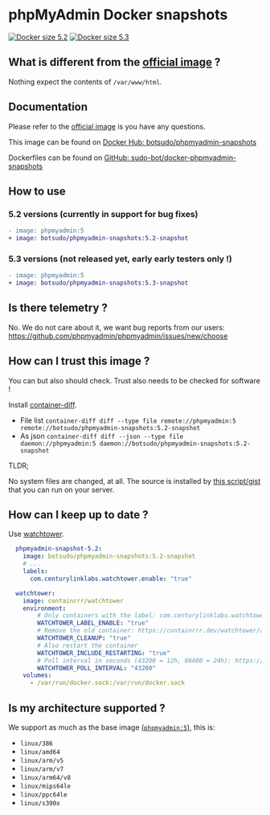 # phpMyAdmin Docker snapshots

[![Docker size 5.2](https://img.shields.io/docker/image-size/botsudo/phpmyadmin-snapshots/5.2-snapshot?style=flat-square)](https://hub.docker.com/r/botsudo/phpmyadmin-snapshots)
[![Docker size 5.3](https://img.shields.io/docker/image-size/botsudo/phpmyadmin-snapshots/5.3-snapshot?style=flat-square)](https://hub.docker.com/r/botsudo/phpmyadmin-snapshots)

## What is different from the [official image](https://hub.docker.com/_/phpmyadmin) ?

Nothing expect the contents of `/var/www/html`.

## Documentation

Please refer to the [official image](https://hub.docker.com/_/phpmyadmin) is you have any questions.

This image can be found on [Docker Hub: botsudo/phpmyadmin-snapshots](https://hub.docker.com/r/botsudo/phpmyadmin-snapshots)

Dockerfiles can be found on [GitHub: sudo-bot/docker-phpmyadmin-snapshots](https://github.com/sudo-bot/docker-phpmyadmin-snapshots)

## How to use

### 5.2 versions (currently in support for bug fixes)

```diff
- image: phpmyadmin:5
+ image: botsudo/phpmyadmin-snapshots:5.2-snapshot
```

### 5.3 versions (not released yet, early early testers only !)

```diff
- image: phpmyadmin:5
+ image: botsudo/phpmyadmin-snapshots:5.3-snapshot
```

## Is there telemetry ?

No. We do not care about it, we want bug reports from our users: https://github.com/phpmyadmin/phpmyadmin/issues/new/choose

## How can I trust this image ?

You can but also should check. Trust also needs to be checked for software !

Install [container-diff](https://github.com/GoogleContainerTools/container-diff).

- File list `container-diff diff --type file remote://phpmyadmin:5 remote://botsudo/phpmyadmin-snapshots:5.2-snapshot`
- As json `container-diff diff --json --type file daemon://phpmyadmin:5 daemon://botsudo/phpmyadmin-snapshots:5.2-snapshot`

TLDR;

No system files are changed, at all. The source is installed by [this script/gist](https://gist.github.com/williamdes/883f2158f17e9ed5a83d892ada56f5df) that you can run on your server.

## How can I keep up to date ?

Use [watchtower](https://containrrr.dev/watchtower/).

```yaml
  phpmyadmin-snapshot-5.2:
    image: botsudo/phpmyadmin-snapshots:5.2-snapshot
    # ...
    labels:
      com.centurylinklabs.watchtower.enable: "true"

  watchtower:
    image: containrrr/watchtower
    environment:
        # Only containers with the label: com.centurylinklabs.watchtower.enable
        WATCHTOWER_LABEL_ENABLE: "true"
        # Remove the old container: https://containrrr.dev/watchtower/arguments/#cleanup
        WATCHTOWER_CLEANUP: "true"
        # Also restart the container
        WATCHTOWER_INCLUDE_RESTARTING: "true"
        # Poll interval in seconds (43200 = 12h, 86400 = 24h): https://containrrr.dev/watchtower/arguments/#poll_interval
        WATCHTOWER_POLL_INTERVAL: "43200"
    volumes:
      - /var/run/docker.sock:/var/run/docker.sock
```

## Is my architecture supported ?

We support as much as the base image [(`phpmyadmin:5`)](https://hub.docker.com/_/phpmyadmin/tags), this is:

- `linux/386`
- `linux/amd64`
- `linux/arm/v5`
- `linux/arm/v7`
- `linux/arm64/v8`
- `linux/mips64le`
- `linux/ppc64le`
- `linux/s390x`
